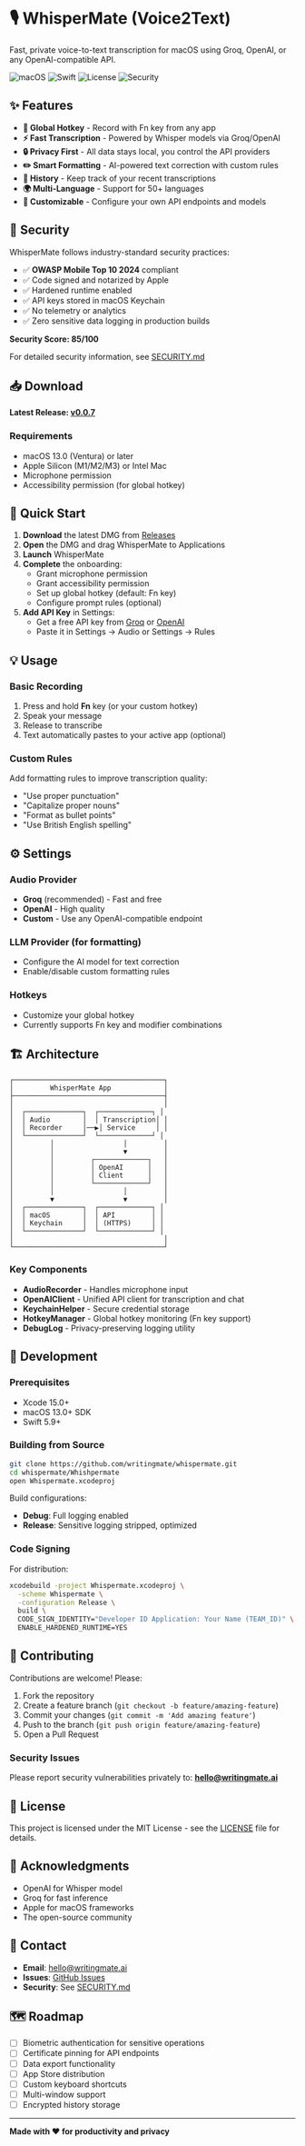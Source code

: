 # 🎙️ WhisperMate (Voice2Text)

Fast, private voice-to-text transcription for macOS using Groq, OpenAI, or any OpenAI-compatible API.

![macOS](https://img.shields.io/badge/macOS-13.0+-blue.svg)
![Swift](https://img.shields.io/badge/Swift-5.9+-orange.svg)
![License](https://img.shields.io/badge/license-MIT-green.svg)
![Security](https://img.shields.io/badge/security-OWASP%20Mobile%20Top%2010-brightgreen.svg)

## ✨ Features

- **🎯 Global Hotkey** - Record with Fn key from any app
- **⚡ Fast Transcription** - Powered by Whisper models via Groq/OpenAI
- **🔒 Privacy First** - All data stays local, you control the API providers
- **✏️ Smart Formatting** - AI-powered text correction with custom rules
- **📝 History** - Keep track of your recent transcriptions
- **🌍 Multi-Language** - Support for 50+ languages
- **🔧 Customizable** - Configure your own API endpoints and models

## 🔐 Security

WhisperMate follows industry-standard security practices:

- ✅ **OWASP Mobile Top 10 2024** compliant
- ✅ Code signed and notarized by Apple
- ✅ Hardened runtime enabled
- ✅ API keys stored in macOS Keychain
- ✅ No telemetry or analytics
- ✅ Zero sensitive data logging in production builds

**Security Score: 85/100**

For detailed security information, see [SECURITY.md](SECURITY.md)

## 📥 Download

**Latest Release: [v0.0.7](https://github.com/writingmate/whispermate/releases/latest)**

### Requirements
- macOS 13.0 (Ventura) or later
- Apple Silicon (M1/M2/M3) or Intel Mac
- Microphone permission
- Accessibility permission (for global hotkey)

## 🚀 Quick Start

1. **Download** the latest DMG from [Releases](https://github.com/writingmate/whispermate/releases)
2. **Open** the DMG and drag WhisperMate to Applications
3. **Launch** WhisperMate
4. **Complete** the onboarding:
   - Grant microphone permission
   - Grant accessibility permission
   - Set up global hotkey (default: Fn key)
   - Configure prompt rules (optional)
5. **Add API Key** in Settings:
   - Get a free API key from [Groq](https://console.groq.com) or [OpenAI](https://platform.openai.com)
   - Paste it in Settings → Audio or Settings → Rules

## 💡 Usage

### Basic Recording
1. Press and hold **Fn** key (or your custom hotkey)
2. Speak your message
3. Release to transcribe
4. Text automatically pastes to your active app (optional)

### Custom Rules
Add formatting rules to improve transcription quality:
- "Use proper punctuation"
- "Capitalize proper nouns"
- "Format as bullet points"
- "Use British English spelling"

## ⚙️ Settings

### Audio Provider
- **Groq** (recommended) - Fast and free
- **OpenAI** - High quality
- **Custom** - Use any OpenAI-compatible endpoint

### LLM Provider (for formatting)
- Configure the AI model for text correction
- Enable/disable custom formatting rules

### Hotkeys
- Customize your global hotkey
- Currently supports Fn key and modifier combinations

## 🏗️ Architecture

```
┌─────────────────────────────────────┐
│         WhisperMate App             │
├─────────────────────────────────────┤
│                                     │
│  ┌──────────────┐  ┌─────────────┐ │
│  │ Audio        │  │ Transcription│ │
│  │ Recorder     │──▶│ Service     │ │
│  └──────────────┘  └─────────────┘ │
│         │                 │         │
│         │                 ▼         │
│         │         ┌─────────────┐   │
│         │         │ OpenAI      │   │
│         │         │ Client      │   │
│         │         └─────────────┘   │
│         │                 │         │
│         ▼                 ▼         │
│  ┌──────────────┐  ┌─────────────┐ │
│  │ macOS        │  │ API         │ │
│  │ Keychain     │  │ (HTTPS)     │ │
│  └──────────────┘  └─────────────┘ │
│                                     │
└─────────────────────────────────────┘
```

### Key Components

- **AudioRecorder** - Handles microphone input
- **OpenAIClient** - Unified API client for transcription and chat
- **KeychainHelper** - Secure credential storage
- **HotkeyManager** - Global hotkey monitoring (Fn key support)
- **DebugLog** - Privacy-preserving logging utility

## 🔧 Development

### Prerequisites
- Xcode 15.0+
- macOS 13.0+ SDK
- Swift 5.9+

### Building from Source

```bash
git clone https://github.com/writingmate/whispermate.git
cd whispermate/Whishpermate
open Whispermate.xcodeproj
```

Build configurations:
- **Debug**: Full logging enabled
- **Release**: Sensitive logging stripped, optimized

### Code Signing

For distribution:
```bash
xcodebuild -project Whispermate.xcodeproj \
  -scheme Whispermate \
  -configuration Release \
  build \
  CODE_SIGN_IDENTITY="Developer ID Application: Your Name (TEAM_ID)" \
  ENABLE_HARDENED_RUNTIME=YES
```

## 🤝 Contributing

Contributions are welcome! Please:

1. Fork the repository
2. Create a feature branch (`git checkout -b feature/amazing-feature`)
3. Commit your changes (`git commit -m 'Add amazing feature'`)
4. Push to the branch (`git push origin feature/amazing-feature`)
5. Open a Pull Request

### Security Issues
Please report security vulnerabilities privately to: **hello@writingmate.ai**

## 📝 License

This project is licensed under the MIT License - see the [LICENSE](LICENSE) file for details.

## 🙏 Acknowledgments

- OpenAI for Whisper model
- Groq for fast inference
- Apple for macOS frameworks
- The open-source community

## 📧 Contact

- **Email**: hello@writingmate.ai
- **Issues**: [GitHub Issues](https://github.com/writingmate/whispermate/issues)
- **Security**: See [SECURITY.md](SECURITY.md)

## 🗺️ Roadmap

- [ ] Biometric authentication for sensitive operations
- [ ] Certificate pinning for API endpoints
- [ ] Data export functionality
- [ ] App Store distribution
- [ ] Custom keyboard shortcuts
- [ ] Multi-window support
- [ ] Encrypted history storage

---

**Made with ❤️ for productivity and privacy**
